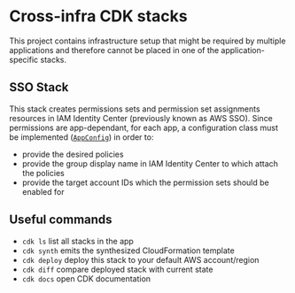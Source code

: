 # Cross-infra CDK stacks

This project contains infrastructure setup that might be required by multiple applications and therefore cannot be placed in one of the application-specific stacks.

## SSO Stack

This stack creates permissions sets and permission set assignments resources in IAM Identity Center (previously known as AWS SSO). Since permissions are app-dependant, for each app, a configuration class must be implemented ([`AppConfig`](sso/appconfigs/AppConfig.py)) in order to:

- provide the desired policies
- provide the group display name in IAM Identity Center to which attach the policies
- provide the target account IDs which the permission sets should be enabled for

## Useful commands

- `cdk ls` list all stacks in the app
- `cdk synth` emits the synthesized CloudFormation template
- `cdk deploy` deploy this stack to your default AWS account/region
- `cdk diff` compare deployed stack with current state
- `cdk docs` open CDK documentation
